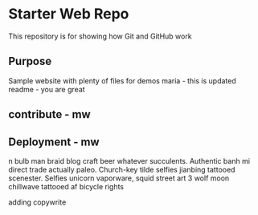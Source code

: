 # Starter Web Repo

This repository is for showing how Git and GitHub work

## Purpose

Sample website with plenty of files for demos
maria - this is updated readme - you are great

## contribute - mw

## Deployment - mw


n bulb man braid blog craft beer whatever succulents. Authentic banh mi direct trade actually paleo. Church-key tilde selfies jianbing tattooed scenester. Selfies unicorn vaporware, squid street art 3 wolf moon chillwave tattooed af bicycle rights 

adding copywrite